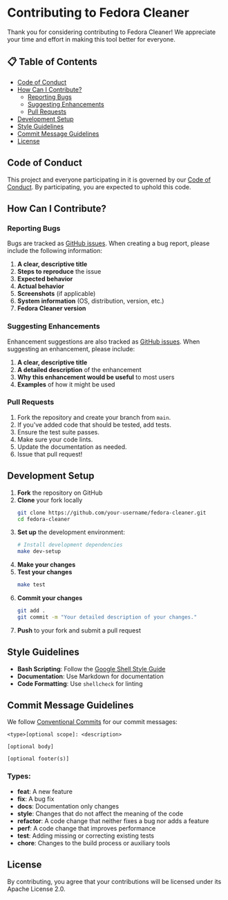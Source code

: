 # Contributing to Fedora Cleaner

Thank you for considering contributing to Fedora Cleaner! We appreciate your time and effort in making this tool better for everyone.

## 📋 Table of Contents

- [Code of Conduct](#code-of-conduct)
- [How Can I Contribute?](#how-can-i-contribute)
  - [Reporting Bugs](#reporting-bugs)
  - [Suggesting Enhancements](#suggesting-enhancements)
  - [Pull Requests](#pull-requests)
- [Development Setup](#development-setup)
- [Style Guidelines](#style-guidelines)
- [Commit Message Guidelines](#commit-message-guidelines)
- [License](#license)

## Code of Conduct

This project and everyone participating in it is governed by our [Code of Conduct](CODE_OF_CONDUCT.md). By participating, you are expected to uphold this code.

## How Can I Contribute?

### Reporting Bugs

Bugs are tracked as [GitHub issues](https://github.com/DevOpsTerminal/fedora-cleaner/issues). When creating a bug report, please include the following information:

1. **A clear, descriptive title**
2. **Steps to reproduce** the issue
3. **Expected behavior**
4. **Actual behavior**
5. **Screenshots** (if applicable)
6. **System information** (OS, distribution, version, etc.)
7. **Fedora Cleaner version**

### Suggesting Enhancements

Enhancement suggestions are also tracked as [GitHub issues](https://github.com/DevOpsTerminal/fedora-cleaner/issues). When suggesting an enhancement, please include:

1. **A clear, descriptive title**
2. **A detailed description** of the enhancement
3. **Why this enhancement would be useful** to most users
4. **Examples** of how it might be used

### Pull Requests

1. Fork the repository and create your branch from `main`.
2. If you've added code that should be tested, add tests.
3. Ensure the test suite passes.
4. Make sure your code lints.
5. Update the documentation as needed.
6. Issue that pull request!

## Development Setup

1. **Fork** the repository on GitHub
2. **Clone** your fork locally
   ```bash
   git clone https://github.com/your-username/fedora-cleaner.git
   cd fedora-cleaner
   ```
3. **Set up** the development environment:
   ```bash
   # Install development dependencies
   make dev-setup
   ```
4. **Make your changes**
5. **Test your changes**
   ```bash
   make test
   ```
6. **Commit your changes**
   ```bash
   git add .
   git commit -m "Your detailed description of your changes."
   ```
7. **Push** to your fork and submit a pull request

## Style Guidelines

- **Bash Scripting**: Follow the [Google Shell Style Guide](https://google.github.io/styleguide/shellguide.html)
- **Documentation**: Use Markdown for documentation
- **Code Formatting**: Use `shellcheck` for linting

## Commit Message Guidelines

We follow [Conventional Commits](https://www.conventionalcommits.org/) for our commit messages:

```
<type>[optional scope]: <description>

[optional body]

[optional footer(s)]
```

### Types:
- **feat**: A new feature
- **fix**: A bug fix
- **docs**: Documentation only changes
- **style**: Changes that do not affect the meaning of the code
- **refactor**: A code change that neither fixes a bug nor adds a feature
- **perf**: A code change that improves performance
- **test**: Adding missing or correcting existing tests
- **chore**: Changes to the build process or auxiliary tools

## License

By contributing, you agree that your contributions will be licensed under its Apache License 2.0.
